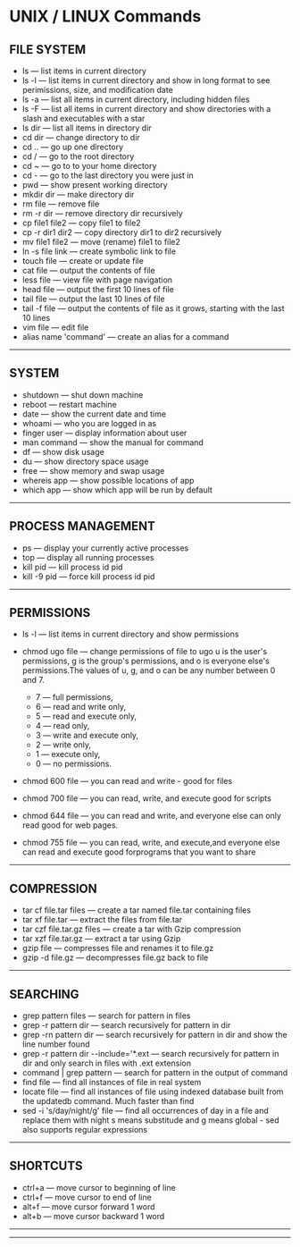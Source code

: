 # UNIX / LINUX Commands

## FILE SYSTEM

* ls — list items in current directory
* ls -l — list items in current directory and show in long
format to see perimissions, size, and modification date
* ls -a — list all items in current directory, including
hidden files
* ls -F — list all items in current directory and show
directories with a slash and executables with a star
* ls dir — list all items in directory dir
* cd dir — change directory to dir
* cd .. — go up one directory
* cd / — go to the root directory
* cd ~ — go to to your home directory
* cd - — go to the last directory you were just in
* pwd — show present working directory
* mkdir dir — make directory dir
* rm file — remove file
* rm -r dir — remove directory dir recursively
* cp file1 file2 — copy file1 to file2
* cp -r dir1 dir2 — copy directory dir1 to dir2
recursively
* mv file1 file2 — move (rename) file1 to file2
* ln -s file link — create symbolic link to file
* touch file — create or update file
* cat file — output the contents of file
* less file — view file with page navigation
* head file — output the first 10 lines of file
* tail file — output the last 10 lines of file
* tail -f file — output the contents of file as it
grows, starting with the last 10 lines
* vim file — edit file
* alias name 'command' — create an alias for a
command

- - -

## SYSTEM

* shutdown — shut down machine
* reboot — restart machine
* date — show the current date and time
* whoami — who you are logged in as
* finger user — display information about user
* man command — show the manual for command
* df — show disk usage
* du — show directory space usage
* free — show memory and swap usage
* whereis app — show possible locations of app
* which app — show which app will be run by default

- - -

## PROCESS MANAGEMENT

* ps — display your currently active processes
* top — display all running processes
* kill pid — kill process id pid
* kill -9 pid — force kill process id pid

- - -

## PERMISSIONS

* ls -l — list items in current directory and show
permissions
* chmod ugo file — change permissions of file to ugo u is the user's permissions, g is the group's
permissions, and o is everyone else's permissions.The values of u, g, and o can be any number between 0 and 7.
  * 7 — full permissions,
  * 6 — read and write only,
  * 5 — read and execute only,
  * 4 — read only,
  * 3 — write and execute only,
  * 2 — write only,
  * 1 — execute only,
  * 0 — no permissions.

* chmod 600 file — you can read and write - good for
files
* chmod 700 file — you can read, write, and execute good for scripts
* chmod 644 file — you can read and write, and
everyone else can only read good for web pages.
* chmod 755 file — you can read, write, and execute,and everyone
else can read and execute good forprograms that you want to share

- - -

## COMPRESSION

* tar cf file.tar files — create a tar named
file.tar containing files
* tar xf file.tar — extract the files from file.tar
* tar czf file.tar.gz files — create a tar with
Gzip compression
* tar xzf file.tar.gz — extract a tar using Gzip
* gzip file — compresses file and renames it to file.gz
* gzip -d file.gz — decompresses file.gz back to
file

- - -

## SEARCHING

* grep pattern files — search for pattern in files
* grep -r pattern dir — search recursively for
pattern in dir
* grep -rn pattern dir — search recursively for
pattern in dir and show the line number found
* grep -r pattern dir --include='*.ext —
search recursively for pattern in dir and only search in
files with .ext extension
* command | grep pattern — search for pattern in
the output of command
* find file — find all instances of file in real system
* locate file — find all instances of file using indexed
database built from the updatedb command. Much faster
than find
* sed -i 's/day/night/g' file — find all
occurrences of day in a file and replace them with night 
s means substitude and g means global - sed also
supports regular expressions

- - -

## SHORTCUTS

* ctrl+a — move cursor to beginning of line
* ctrl+f — move cursor to end of line
* alt+f — move cursor forward 1 word
* alt+b — move cursor backward 1 word

- - -
- - -
